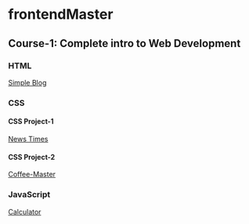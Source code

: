 # frontendMaster
<h2>Course-1: Complete intro to Web Development</h2>
<h3>HTML</h3>
<a href = "https://demoblog1.netlify.app/"> Simple Blog </a>
<h3>CSS</h3>
<h4>CSS Project-1</h4>
<a href = "https://frontend-master-css.vercel.app/"> News Times </a>
<h4>CSS Project-2</h4>
<a href = "https://coffee-master.vercel.app/"> Coffee-Master</a>
<h3> JavaScript</h3>
<a href = "https://frontend-master-liard.vercel.app/"> Calculator </a>